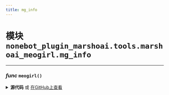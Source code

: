 ```yaml
---
title: mg_info
---
```

# **模块** `nonebot_plugin_marshoai.tools.marshoai_meogirl.mg_info`

---
### ***func*** `meogirl()`


<details>
<summary> <b>源代码</b> 或 <a href='https://github.com/LiteyukiStudio/nonebot-plugin-marshoai/tree/main/nonebot_plugin_marshoai/tools/marshoai_meogirl/mg_info.py#L2' target='_blank'>在GitHub上查看</a></summary>

```python
def meogirl():
    return 'Meogirl指的是"萌娘百科"(https://zh.moegirl.org.cn/ , 简称"萌百"), 是一个"万物皆可萌的百科全书！"; 同时, MarshoTools也配有"Meogirl"插件, 可调用萌百的api'
```
</details>

